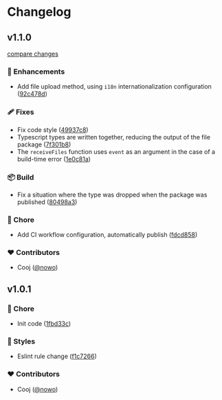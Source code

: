# Changelog


## v1.1.0

[compare changes](https://github.com/nowo/nuxt-file-save/compare/v1.0.1...v1.1.0)

### 🚀 Enhancements

- Add file upload method, using `i18n` internationalization configuration ([92c478d](https://github.com/nowo/nuxt-file-save/commit/92c478d))

### 🩹 Fixes

- Fix code style ([49937c8](https://github.com/nowo/nuxt-file-save/commit/49937c8))
- Typescript types are written together, reducing the output of the file package ([7f301b8](https://github.com/nowo/nuxt-file-save/commit/7f301b8))
- The `receiveFiles` function uses `event` as an argument in the case of a build-time error ([1e0c81a](https://github.com/nowo/nuxt-file-save/commit/1e0c81a))

### 📦 Build

- Fix a situation where the type was dropped when the package was published ([80498a3](https://github.com/nowo/nuxt-file-save/commit/80498a3))

### 🏡 Chore

- Add CI workflow configuration, automatically publish ([fdcd858](https://github.com/nowo/nuxt-file-save/commit/fdcd858))

### ❤️ Contributors

- Cooj ([@nowo](http://github.com/nowo))

## v1.0.1


### 🏡 Chore

- Init code ([1fbd33c](https://github.com/your-org/nuxt-file-save/commit/1fbd33c))

### 🎨 Styles

- Eslint rule change ([f1c7266](https://github.com/your-org/nuxt-file-save/commit/f1c7266))

### ❤️ Contributors

- Cooj ([@nowo](http://github.com/nowo))

